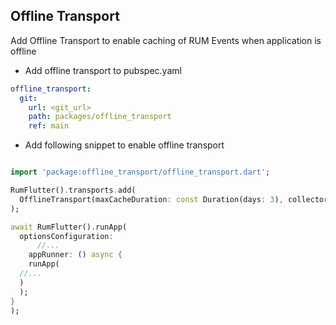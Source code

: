 ## Offline Transport

Add Offline Transport to enable caching of RUM Events when application is offline

- Add offline transport to pubspec.yaml

```yaml
offline_transport:
  git:
    url: <git_url>
    path: packages/offline_transport
    ref: main
```

- Add following snippet to enable offline transport

```dart

import 'package:offline_transport/offline_transport.dart';

RumFlutter().transports.add(
  OfflineTransport(maxCacheDuration: const Duration(days: 3), collectorUrl: "<faro_receiver_url>")
);

await RumFlutter().runApp(
  optionsConfiguration:
      //...
    appRunner: () async {
    runApp(
  //...
  )
  );
}
);
```

